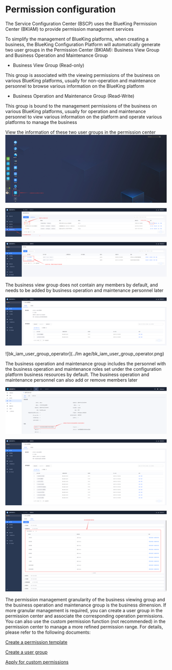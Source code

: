 # Permission configuration
The Service Configuration Center (BSCP) uses the BlueKing Permission Center (BKIAM) to provide permission management services

To simplify the management of BlueKing platforms, when creating a business, the BlueKing Configuration Platform will automatically generate two user groups in the Permission Center (BKIAM): Business View Group and Business Operation and Maintenance Group

- Business View Group (Read-only)

This group is associated with the viewing permissions of the business on various BlueKing platforms, usually for non-operation and maintenance personnel to browse various information on the BlueKing platform

- Business Operation and Maintenance Group (Read-Write)

This group is bound to the management permissions of the business on various BlueKing platforms, usually for operation and maintenance personnel to view various information on the platform and operate various platforms to manage the business

View the information of these two user groups in the permission center![bk_console](../Image/bk_console.png)

![bk_iam_enter_space](../Image/bk_iam_enter_space.png)

![bk_iam_user_group_list](../Image/bk_iam_user_group_list.png)

The business view group does not contain any members by default, and needs to be added by business operation and maintenance personnel later

![bk_iam_user_group_view](../Image/bk_iam_user_group_view.png)

![bk_iam_user_group_operator](../Im age/bk_iam_user_group_operator.png)

The business operation and maintenance group includes the personnel with the business operation and maintenance roles set under the configuration platform business resources by default. The business operation and maintenance personnel can also add or remove members later

![cmdb_biz](../Image/cmdb_biz.png)

![bk_iam_operator_team](../Image/bk_iam_operator_team.png)

![bk_iam_operator_private](../Image/bk_iam_operator_private.png)

The permission management granularity of the business viewing group and the business operation and maintenance group is the business dimension. If more granular management is required, you can create a user group in the permission center and associate the corresponding operation permissions. You can also use the custom permission function (not recommended) in the permission center to manage a more refined permission range. For details, please refer to the following documents:

[Create a permission template](https://bk.tencent.com/docs/markdown/ZH/IAM/1.12/UserGuide/QuickStart/CreatePremissionTemplates.md)

[Create a user group](https://bk.tencent.com/docs/markdown/ZH/IAM/1.12/UserGuide/QuickStart/CreateGroups.md)

[Apply for custom permissions](https://bk.tencent.com/docs/markdown/ZH/IAM/1.12/UserGuide/QuickStart/ApplyToCustomPermissions.md)